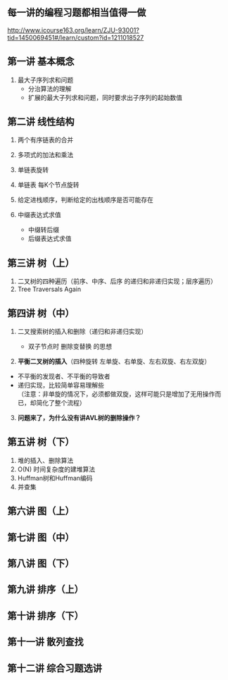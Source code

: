 ## 每一讲的编程习题都相当值得一做
http://www.icourse163.org/learn/ZJU-93001?tid=1450069451#/learn/custom?id=1211018527

## 第一讲 基本概念
1. 最大子序列求和问题
    - 分治算法的理解
    - 扩展的最大子列求和问题，同时要求出子序列的起始数值

## 第二讲 线性结构
1. 两个有序链表的合并
2. 多项式的加法和乘法
3. 单链表旋转
4. 单链表 每K个节点旋转
5. 给定进栈顺序，判断给定的出栈顺序是否可能存在

6. 中缀表达式求值
    - 中缀转后缀
    - 后缀表达式求值

## 第三讲 树（上）
1. 二叉树的四种遍历（前序、中序、后序 的递归和非递归实现；层序遍历）
2. Tree Traversals Again 

## 第四讲 树（中）
1. 二叉搜索树的插入和删除（递归和非递归实现）
    - 双子节点时 删除变替换 的思想
    
2. **平衡二叉树的插入**（四种旋转 左单旋、右单旋、左右双旋、右左双旋）   
  - 不平衡的发现者、不平衡的导致者  
  - 递归实现，比较简单容易理解些  
  （注意：非单旋的情况下，必须都做双旋，这样可能只是增加了无用操作而已，却简化了整个流程）
    

3. **问题来了，为什么没有讲AVL树的删除操作？**

## 第五讲 树（下）
1. 堆的插入、删除算法
2. O(N) 时间复杂度的建堆算法
3. Huffman树和Huffman编码
4. 并查集

## 第六讲 图（上）


## 第七讲 图（中）


## 第八讲 图（下）


## 第九讲 排序（上）


## 第十讲 排序（下）


## 第十一讲 散列查找

## 第十二讲 综合习题选讲

